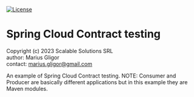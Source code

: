 [![License](https://img.shields.io/badge/license-GPL-blue)](http://www.gnu.org/licenses/gpl-2.0.html)
# Spring Cloud Contract testing
Copyright (c) 2023 Scalable Solutions SRL   
author: Marius Gligor   
contact: marius.gligor@gmail.com   

An example of Spring Cloud Contract testing.
NOTE: Consumer and Producer are basically different applications but in this example they are Maven modules.